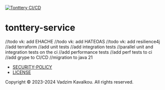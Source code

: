 [![Tonttery CI/CD](https://github.com/fragaLY/tonttery-service/actions/workflows/tonterry-service.yml/badge.svg?branch=main)](https://github.com/fragaLY/tonttery-service/actions/workflows/tonterry-service.yml)
# tonttery-service

//todo vk: add EHACHE
//todo vk: add HATEOAS
//todo vk: add resilience4j
//add terraform
//add unit tests
//add integration tests
//parallel unit and integration tests on the ci
//add performance tests
//add perf tests to ci
//add grype to CI/CD
//migration to java 21

- [SECURITY-POLICY](/SECURITY.md)
- [LICENSE](/LICENSE.md)

Copyright © 2023-2024 Vadzim Kavalkou. All rights reserved.
